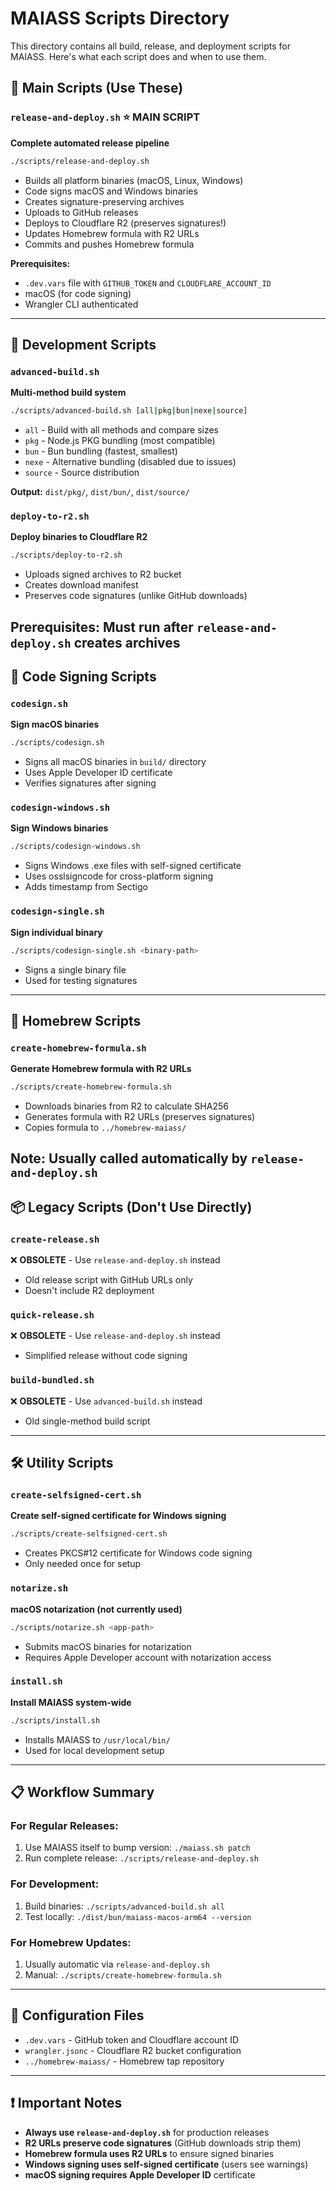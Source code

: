 # MAIASS Scripts Directory

This directory contains all build, release, and deployment scripts for MAIASS. Here's what each script does and when to use them.

## 🚀 Main Scripts (Use These)

### `release-and-deploy.sh` ⭐ **MAIN SCRIPT**
**Complete automated release pipeline**
```bash
./scripts/release-and-deploy.sh
```
- Builds all platform binaries (macOS, Linux, Windows)
- Code signs macOS and Windows binaries
- Creates signature-preserving archives
- Uploads to GitHub releases
- Deploys to Cloudflare R2 (preserves signatures!)
- Updates Homebrew formula with R2 URLs
- Commits and pushes Homebrew formula

**Prerequisites:**
- `.dev.vars` file with `GITHUB_TOKEN` and `CLOUDFLARE_ACCOUNT_ID`
- macOS (for code signing)
- Wrangler CLI authenticated
---

## 🔧 Development Scripts

### `advanced-build.sh`
**Multi-method build system**
```bash
./scripts/advanced-build.sh [all|pkg|bun|nexe|source]
```
- `all` - Build with all methods and compare sizes
- `pkg` - Node.js PKG bundling (most compatible)
- `bun` - Bun bundling (fastest, smallest)
- `nexe` - Alternative bundling (disabled due to issues)
- `source` - Source distribution

**Output:** `dist/pkg/`, `dist/bun/`, `dist/source/`

### `deploy-to-r2.sh`
**Deploy binaries to Cloudflare R2**
```bash
./scripts/deploy-to-r2.sh
```
- Uploads signed archives to R2 bucket
- Creates download manifest
- Preserves code signatures (unlike GitHub downloads)

**Prerequisites:** Must run after `release-and-deploy.sh` creates archives
---

## 🔐 Code Signing Scripts

### `codesign.sh`
**Sign macOS binaries**
```bash
./scripts/codesign.sh
```
- Signs all macOS binaries in `build/` directory
- Uses Apple Developer ID certificate
- Verifies signatures after signing

### `codesign-windows.sh`
**Sign Windows binaries**
```bash
./scripts/codesign-windows.sh
```
- Signs Windows .exe files with self-signed certificate
- Uses osslsigncode for cross-platform signing
- Adds timestamp from Sectigo

### `codesign-single.sh`
**Sign individual binary**
```bash
./scripts/codesign-single.sh <binary-path>
```
- Signs a single binary file
- Used for testing signatures
---

## 🍺 Homebrew Scripts

### `create-homebrew-formula.sh`
**Generate Homebrew formula with R2 URLs**
```bash
./scripts/create-homebrew-formula.sh
```
- Downloads binaries from R2 to calculate SHA256
- Generates formula with R2 URLs (preserves signatures)
- Copies formula to `../homebrew-maiass/`

**Note:** Usually called automatically by `release-and-deploy.sh`
---

## 📦 Legacy Scripts (Don't Use Directly)

### `create-release.sh`
❌ **OBSOLETE** - Use `release-and-deploy.sh` instead
- Old release script with GitHub URLs only
- Doesn't include R2 deployment

### `quick-release.sh`
❌ **OBSOLETE** - Use `release-and-deploy.sh` instead
- Simplified release without code signing

### `build-bundled.sh`
❌ **OBSOLETE** - Use `advanced-build.sh` instead
- Old single-method build script
---

## 🛠️ Utility Scripts

### `create-selfsigned-cert.sh`
**Create self-signed certificate for Windows signing**
```bash
./scripts/create-selfsigned-cert.sh
```
- Creates PKCS#12 certificate for Windows code signing
- Only needed once for setup

### `notarize.sh`
**macOS notarization (not currently used)**
```bash
./scripts/notarize.sh <app-path>
```
- Submits macOS binaries for notarization
- Requires Apple Developer account with notarization access

### `install.sh`
**Install MAIASS system-wide**
```bash
./scripts/install.sh
```
- Installs MAIASS to `/usr/local/bin/`
- Used for local development setup
---

## 📋 Workflow Summary

### For Regular Releases:
1. Use MAIASS itself to bump version: `./maiass.sh patch`
2. Run complete release: `./scripts/release-and-deploy.sh`

### For Development:
1. Build binaries: `./scripts/advanced-build.sh all`
2. Test locally: `./dist/bun/maiass-macos-arm64 --version`

### For Homebrew Updates:
1. Usually automatic via `release-and-deploy.sh`
2. Manual: `./scripts/create-homebrew-formula.sh`
---

## 🔧 Configuration Files
- `.dev.vars` - GitHub token and Cloudflare account ID
- `wrangler.jsonc` - Cloudflare R2 bucket configuration
- `../homebrew-maiass/` - Homebrew tap repository
---

## ❗ Important Notes
- **Always use `release-and-deploy.sh`** for production releases
- **R2 URLs preserve code signatures** (GitHub downloads strip them)
- **Homebrew formula uses R2 URLs** to ensure signed binaries
- **Windows signing uses self-signed certificate** (users see warnings)
- **macOS signing requires Apple Developer ID** certificate
